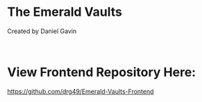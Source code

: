 # The Emerald Vaults

Created by Daniel Gavin

<br>

<h1>View Frontend Repository Here:</h1>

https://github.com/drg49/Emerald-Vaults-Frontend
